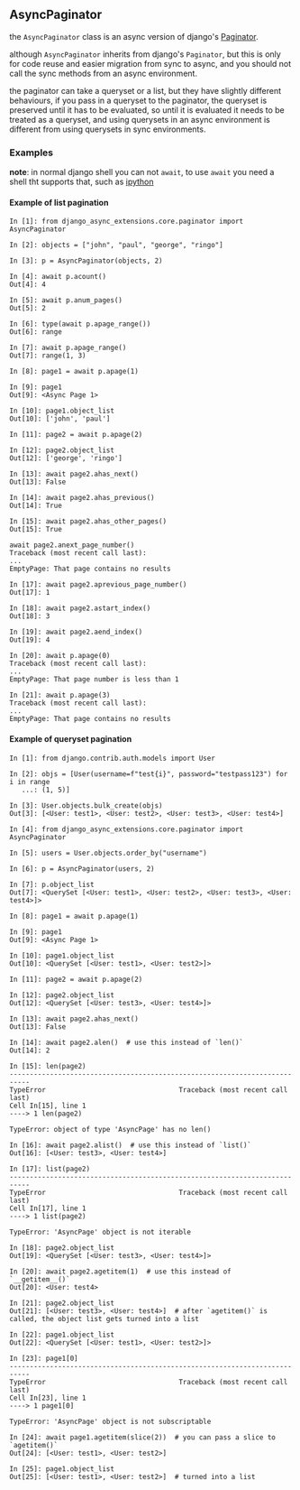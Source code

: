 ## AsyncPaginator

the `AsyncPaginator` class is an async version of django's [Paginator](https://docs.djangoproject.com/en/5.1/ref/paginator/#django.core.paginator.Paginator).

although `AsyncPaginator` inherits from django's `Paginator`, but this is only for code reuse and easier migration from sync to async, and you should not call the sync methods from an async environment.

the paginator can take a queryset or a list, but they have slightly different behaviours,
if you pass in a queryset to the paginator, the queryset is preserved until it has to be evaluated, so until it is evaluated it needs to be treated as a queryset,
and using querysets in an async environment is different from using querysets in sync environments.

### Examples

**note**: in normal django shell you can not `await`, to use `await` you need a shell tht supports that, such as [ipython](https://ipython.org/)

#### Example of list pagination

```pycon
In [1]: from django_async_extensions.core.paginator import AsyncPaginator

In [2]: objects = ["john", "paul", "george", "ringo"]

In [3]: p = AsyncPaginator(objects, 2)

In [4]: await p.acount()
Out[4]: 4

In [5]: await p.anum_pages()
Out[5]: 2

In [6]: type(await p.apage_range())
Out[6]: range

In [7]: await p.apage_range()
Out[7]: range(1, 3)

In [8]: page1 = await p.apage(1)

In [9]: page1
Out[9]: <Async Page 1>

In [10]: page1.object_list
Out[10]: ['john', 'paul']

In [11]: page2 = await p.apage(2)

In [12]: page2.object_list
Out[12]: ['george', 'ringo']

In [13]: await page2.ahas_next()
Out[13]: False

In [14]: await page2.ahas_previous()
Out[14]: True

In [15]: await page2.ahas_other_pages()
Out[15]: True

await page2.anext_page_number()
Traceback (most recent call last):
...
EmptyPage: That page contains no results

In [17]: await page2.aprevious_page_number()
Out[17]: 1

In [18]: await page2.astart_index()
Out[18]: 3

In [19]: await page2.aend_index()
Out[19]: 4

In [20]: await p.apage(0)
Traceback (most recent call last):
...
EmptyPage: That page number is less than 1

In [21]: await p.apage(3)
Traceback (most recent call last):
...
EmptyPage: That page contains no results
```


#### Example of queryset pagination

```pycon
In [1]: from django.contrib.auth.models import User

In [2]: objs = [User(username=f"test{i}", password="testpass123") for i in range
   ...: (1, 5)]

In [3]: User.objects.bulk_create(objs)
Out[3]: [<User: test1>, <User: test2>, <User: test3>, <User: test4>]

In [4]: from django_async_extensions.core.paginator import AsyncPaginator

In [5]: users = User.objects.order_by("username")

In [6]: p = AsyncPaginator(users, 2)

In [7]: p.object_list
Out[7]: <QuerySet [<User: test1>, <User: test2>, <User: test3>, <User: test4>]>

In [8]: page1 = await p.apage(1)

In [9]: page1
Out[9]: <Async Page 1>

In [10]: page1.object_list
Out[10]: <QuerySet [<User: test1>, <User: test2>]>

In [11]: page2 = await p.apage(2)

In [12]: page2.object_list
Out[12]: <QuerySet [<User: test3>, <User: test4>]>

In [13]: await page2.ahas_next()
Out[13]: False

In [14]: await page2.alen()  # use this instead of `len()`
Out[14]: 2

In [15]: len(page2)
---------------------------------------------------------------------------
TypeError                                 Traceback (most recent call last)
Cell In[15], line 1
----> 1 len(page2)

TypeError: object of type 'AsyncPage' has no len()

In [16]: await page2.alist()  # use this instead of `list()`
Out[16]: [<User: test3>, <User: test4>]

In [17]: list(page2)
---------------------------------------------------------------------------
TypeError                                 Traceback (most recent call last)
Cell In[17], line 1
----> 1 list(page2)

TypeError: 'AsyncPage' object is not iterable

In [18]: page2.object_list
Out[19]: <QuerySet [<User: test3>, <User: test4>]>

In [20]: await page2.agetitem(1)  # use this instead of `__getitem__()`
Out[20]: <User: test4>

In [21]: page2.object_list
Out[21]: [<User: test3>, <User: test4>]  # after `agetitem()` is called, the object list gets turned into a list

In [22]: page1.object_list
Out[22]: <QuerySet [<User: test1>, <User: test2>]>

In [23]: page1[0]
---------------------------------------------------------------------------
TypeError                                 Traceback (most recent call last)
Cell In[23], line 1
----> 1 page1[0]

TypeError: 'AsyncPage' object is not subscriptable

In [24]: await page1.agetitem(slice(2))  # you can pass a slice to `agetitem()`
Out[24]: [<User: test1>, <User: test2>]

In [25]: page1.object_list
Out[25]: [<User: test1>, <User: test2>]  # turned into a list

```
